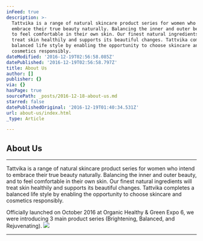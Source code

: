```yaml
---
inFeed: true
description: >-
  Tattvika is a range of natural skincare product series for women who intend to
  embrace their true beauty naturally. Balancing the inner and outer beauty, and
  to feel comfortable in their own skin. Our finest natural ingredients will
  treat skin healthily and supports its beautiful changes. Tattvika completes a
  balanced life style by enabling the opportunity to choose skincare and
  cosmetics responsibly.
dateModified: '2016-12-19T02:56:58.085Z'
datePublished: '2016-12-19T02:56:58.797Z'
title: About Us
author: []
publisher: {}
via: {}
hasPage: true
sourcePath: _posts/2016-12-18-about-us.md
starred: false
datePublishedOriginal: '2016-12-19T01:40:34.531Z'
url: about-us/index.html
_type: Article

---
```

## About Us

---

Tattvika is a range of natural skincare product series for women who intend to embrace their true beauty naturally. Balancing the inner and outer beauty, and to feel comfortable in their own skin. Our finest natural ingredients will treat skin healthily and supports its beautiful changes. Tattvika completes a balanced life style by enabling the opportunity to choose skincare and cosmetics responsibly.

Officially launched on October 2016 at Organic Healthy & Green Expo 6, we were introducing 3 main product series (Brightening, Balanced, and Rejuvenating).
![](https://the-grid-user-content.s3-us-west-2.amazonaws.com/6e028915-da55-4a00-8705-7c0b055ca802.png)

---